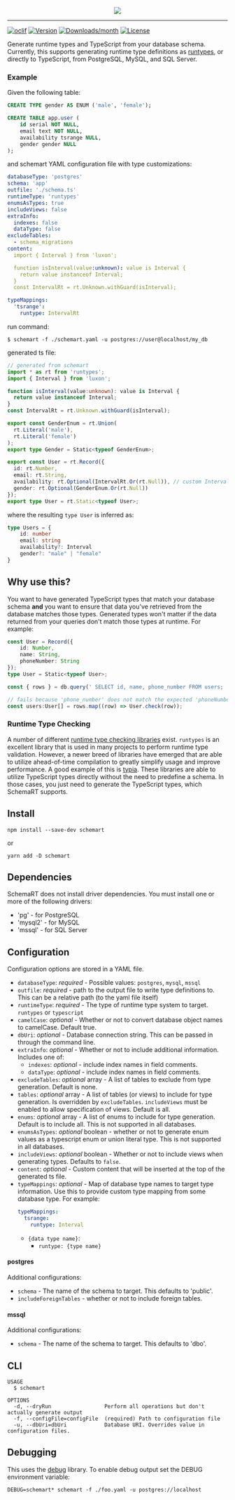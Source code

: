 <p align="center">
<img src="https://user-images.githubusercontent.com/33014/151277543-07b92bf4-6db7-4620-ad78-d0ce2e36d98b.png"/>
</p>

---
[![oclif](https://img.shields.io/badge/cli-oclif-brightgreen.svg)](https://oclif.io) [![Version](https://img.shields.io/npm/v/schemart.svg)](https://npmjs.org/package/schemart) [![Downloads/month](https://img.shields.io/npm/dm/schemart.svg)](https://npmjs.org/package/schemart) [![License](https://img.shields.io/npm/l/schemart.svg)](https://github.com/codemariner/schemart/blob/master/package.json)

Generate runtime types and TypeScript from your database schema. Currently, this supports generating runtime type definitions as [runtypes](https://github.com/pelotom/runtypes), or directly to TypeScript, from PostgreSQL, MySQL, and SQL Server.

### Example
Given the following table:
```sql
CREATE TYPE gender AS ENUM ('male', 'female');

CREATE TABLE app.user (
    id serial NOT NULL,
    email text NOT NULL,
    availability tsrange NULL,
    gender gender NULL
);
```

and schemart YAML configuration file with type customizations:
```yaml
databaseType: 'postgres'
schema: 'app'
outfile: './schema.ts'
runtimeType: 'runtypes'
enumsAsTypes: true
includeViews: false
extraInfo:
  indexes: false
  dataType: false
excludeTables:
  - schema_migrations
content:
  import { Interval } from 'luxon';

  function isInterval(value:unknown): value is Interval {
    return value instanceof Interval;
  }
  const IntervalRt = rt.Unknown.withGuard(isInterval);

typeMappings:
  'tsrange':
    runtype: IntervalRt
```

run command:
```
$ schemart -f ./schemart.yaml -u postgres://user@localhost/my_db
```

generated ts file:
```typescript
// generated from schemart
import * as rt from 'runtypes';
import { Interval } from 'luxon';

function isInterval(value:unknown): value is Interval {
  return value instanceof Interval;
}
const IntervalRt = rt.Unknown.withGuard(isInterval);

export const GenderEnum = rt.Union(
  rt.Literal('male'),
  rt.Literal('female')
);
export type Gender = Static<typeof GenderEnum>;

export const User = rt.Record({
  id: rt.Number,
  email: rt.String,
  availability: rt.Optional(IntervalRt.Or(rt.Null)), // custom Interval type
  gender: rt.Optional(GenderEnum.Or(rt.Null))
});
export type User = rt.Static<typeof User>;
```

where the resulting `type User` is inferred as:
```typescript
type Users = {
    id: number
    email: string
    availability?: Interval
    gender?: "male" | "female"
}
```

## Why use this?

You want to have generated TypeScript types that match your database schema **and** you want to ensure that data you've retrieved from the database matches those types. Generated types won't matter if the data returned from your queries don't match those types at runtime. For example:

```typescript
const User = Record({
    id: Number,
    name: String,
    phoneNumber: String
});
type User = Static<typeof User>;

const { rows } = db.query(' SELECT id, name, phone_number FROM users; ')

// fails because 'phone_number' does not match the expected 'phoneNumber' field in User.
const users:User[] = rows.map((row) => User.check(row));
```

### Runtime Type Checking

A number of different [runtime type checking libraries](https://github.com/moltar/typescript-runtime-type-benchmarks#packages-compared) exist. `runtypes` is an excellent library that is used in many projects to perform runtime type validation. However, a newer breed of libraries have emerged that are able to utilize ahead-of-time compilation to greatly simplify usage and improve performance. A good example of this is [typia](https://github.com/samchon/typia). These libraries are able to utilize TypeScript types directly without the need to predefine a schema. In those cases, you just need to generate the TypeScript types, which SchemaRT supports.

## Install

```
npm install --save-dev schemart
```
or 
```
yarn add -D schemart
```

## Dependencies

SchemaRT does not install driver dependencies. You must install one or more of the following drivers:

* 'pg' - for PostgreSQL
* 'mysql2' - for MySQL
* 'mssql' - for SQL Server

## Configuration

Configuration options are stored in a YAML file.

* `databaseType`: _required_ - Possible values: `postgres`, `mysql`, `mssql`
* `outfile`: _required_ - path to the output file to write type definitions to. This can be a relative path (to the yaml file itself)
* `runtimeType`: _required_ - The type of runtime type system to target. `runtypes` or `typescript`
* `camelCase`: _optional_ - Whether or not to convert database object names to camelCase. Default true.
* `dbUri`: _optional_ - Database connection string. This can be passed in through the command line.
* `extraInfo`: _optional_ - Whether or not to include additional information. Includes one of:
  * `indexes`: _optional_ - include index names in field comments.
  * `dataType`: _optional_ - include index names in field comments.
* `excludeTables`: _optional_ array - A list of tables to exclude from type generation. Default is none.
* `tables`: _optional_ array - A list of tables (or views) to include for type generation. Is overridden by `excludeTables`. `includeViews` must be enabled to allow specification of views. Default is all.
* `enums`: _optional_ array - A list of enums to include for type generation. Default is to include all. This is not supported in all databases.
* `enumsAsTypes`: _optional_ boolean - whether or not to generate enum values as a typescript enum or union literal type. This is not supported in all databases.
* `includeViews`: _optional_ boolean - Whether or not to include views when generating types. Defaults to `false`.
* `content`: _optional_ - Custom content that will be inserted at the top of the generated ts file.
* `typeMappings`: _optional_ - Map of database type names to target type information. Use this to provide custom type mapping from some database type. For example:
  ```yaml
  typeMappings:
    tsrange:
      runtype: Interval
  ```
  * `{data type name}`:
    * `runtype: {type name}` 

#### postgres
Additional configurations:
 * `schema` - The name of the schema to target. This defaults to 'public'.
 * `includeForeignTables` - whether or not to include foreign tables.

#### mssql
Additional configurations:
 * `schema` - The name of the schema to target. This defaults to 'dbo'.

## CLI
```
USAGE
  $ schemart

OPTIONS
  -d, --dryRun                 Perform all operations but don't actually generate output
  -f, --configFile=configFile  (required) Path to configuration file
  -u, --dbUri=dbUri            Database URI. Overrides value in configuration files.
```

## Debugging
This uses the [debug](https://github.com/debug-js/debug) library. To enable debug output set the DEBUG environment variable:
```
DEBUG=schemart* schemart -f ./foo.yaml -u postgres://localhost
```
